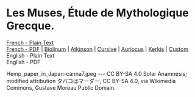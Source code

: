 # Les Muses, Étude de Mythologique Grecque.

[French - Plain Text](full-text-french.md)  
[French - PDF](https://cdn.solaranamnesis.com/Decharme/muses_decharme_1869_french.pdf) | [Biolinum](https://cdn.solaranamnesis.com/Decharme/muses_decharme_1869_french_biolinum.pdf) | [Atkinson](https://cdn.solaranamnesis.com/Decharme/muses_decharme_1869_french_atkinson.pdf) | [Cursive](https://cdn.solaranamnesis.com/Decharme/muses_decharme_1869_french_frcursive.pdf) | [Auriocus](https://cdn.solaranamnesis.com/Decharme/muses_decharme_1869_french_aurical.pdf) | [Kerkis](https://cdn.solaranamnesis.com/Decharme/muses_decharme_1869_french_kerkis.pdf) | [Custom](https://cdn.solaranamnesis.com/Decharme/muses_decharme_1869_french_custom.pdf)  
English - Plain Text  
English - PDF  

Hemp_paper_in_Japan-canna7.jpeg --- CC BY-SA 4.0 Solar Anamnesis; modified attribution タバコはマーダー, CC BY-SA 4.0, via Wikimedia Commons, Gustave Moreau Public Domain.
